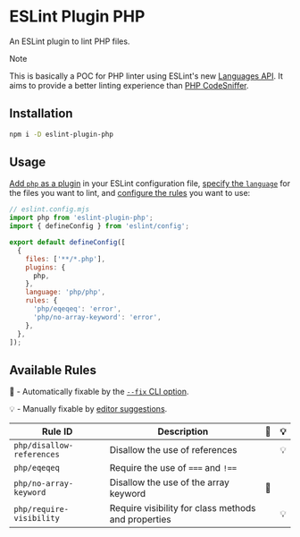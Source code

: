 # ESLint Plugin PHP

An ESLint plugin to lint PHP files.

> [!NOTE]  
> This is basically a POC for PHP linter using ESLint's new [Languages API](https://eslint.org/docs/latest/extend/languages).
> It aims to provide a better linting experience than [PHP CodeSniffer](https://github.com/squizlabs/PHP_CodeSniffer).

## Installation

```bash
npm i -D eslint-plugin-php
```

## Usage

[Add `php` as a plugin](https://eslint.org/docs/latest/use/configure/plugins#configure-plugins) in your ESLint configuration file,
[specify the `language`](https://eslint.org/docs/latest/use/configure/plugins#specify-a-language) for the files you want to lint,
and [configure the rules](https://eslint.org/docs/latest/use/configure/plugins#use-plugin-rules) you want to use:

```js
// eslint.config.mjs
import php from 'eslint-plugin-php';
import { defineConfig } from 'eslint/config';

export default defineConfig([
  {
    files: ['**/*.php'],
    plugins: {
      php,
    },
    language: 'php/php',
    rules: {
      'php/eqeqeq': 'error',
      'php/no-array-keyword': 'error',
    },
  },
]);
```

## Available Rules

🔧 - Automatically fixable by the [`--fix` CLI option](https://eslint.org/docs/latest/use/command-line-interface#--fix).

💡 - Manually fixable by [editor suggestions](https://eslint.org/docs/latest/use/core-concepts#rule-suggestions).

| Rule ID                   | Description                                         | 🔧  | 💡  |
| ------------------------- | --------------------------------------------------- | --- | --- |
| `php/disallow-references` | Disallow the use of references                      |     | 💡  |
| `php/eqeqeq`              | Require the use of `===` and `!==`                  |     |     |
| `php/no-array-keyword`    | Disallow the use of the array keyword               | 🔧  |     |
| `php/require-visibility`  | Require visibility for class methods and properties |     | 💡  |

